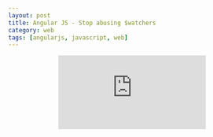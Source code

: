 ```yaml
---
layout: post
title: Angular JS - Stop abusing $watchers
category: web
tags: [angularjs, javascript, web]
---
```


<p style="text-align: center;">
    <span>
        <iframe src="https://www.youtube.com/embed/wbcJfg-d5nI" frameborder="0" allowfullscreen=""></iframe>
    </span>
</p>

